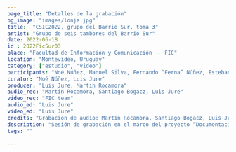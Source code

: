 ```yaml
---
page_title: "Detalles de la grabación"
bg_image: "images/lonja.jpg"
title:  "CSIC2022, grupo del Barrio Sur, toma 3"  
artist: "Grupo de seis tambores del Barrio Sur"  
date: 2022-06-18
id : 2022FicSur03
place: "Facultad de Información y Comunicación -- FIC"  
location: "Montevideo, Uruguay"  
category: ["estudio", "video"]
participants: "Noé Núñez, Manuel Silva, Fernando “Ferna” Núñez, Esteban “Gallo” Álvarez, Sebastián Anselmo, Sergio Martínez"  
curator: "Noé Núñez, Luis Jure"  
producer: "Luis Jure, Martín Rocamora"  
audio_rec: "Martín Rocamora, Santiago Bogacz, Luis Jure"  
video_rec: "FIC team"  
audio_ed: "Luis Jure"  
video_ed: "Luis Jure"  
credits: "Grabación de audio: Martín Rocamora, Santiago Bogacz, Luis Jure  \n Cámaras: Equipo FIC  \n Edición de audio y video: Luis Jure"  
description: "Sesión de grabación en el marco del proyecto “Documentacion y análisis del candombe uruguayo” dirigido por Luis Jure y Martín Rocamora, con financiación de la CSIC, agencia de investigación de la Universidad de la República. La sesión se realizó en colaboración con la FIC."  
tags: ""  

---
```

